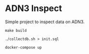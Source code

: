 ADN3 Inspect
============

Simple project to inspect data on ADN3.

```
make build

./collectdb.sh > init.sql

docker-compose up
```

